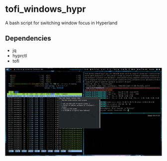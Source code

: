 # tofi_windows_hypr
A bash script for switching window focus in Hyperland

## Dependencies
+ jq
+ hyprctl
+ tofi

![screengrab](recording.gif)
